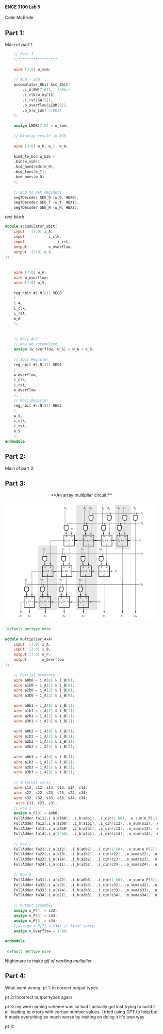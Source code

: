 
#### ENCE 3100 Lab 5
Colin McBride
  
## Part 1:  
Main of part 1
```verilog
	// Part I
	//******************
	
	wire [7:0] w_sum;
	
	// ALU - add
	accumulator_8bit Acc_8bit(
		.i_A(SW[7:0]),  //8bit
		.i_clk(w_myClk),
		.i_rst(SW[9]),
		.o_overflow(LEDR[8]),
		.o_S(w_sum) //8bit
	);
	
	assign LEDR[7:0] = w_sum;
	
	// Display result in BCD
	
	wire [3:0] w_O, w_T, w_H;
	
	bin8_to_bcd u_b2b (
    .bin(w_sum),
    .bcd_hundreds(w_H),
    .bcd_tens(w_T),
    .bcd_ones(w_O)
	);
	
	// BCD to HEX decoders
	seg7Decoder SEG_O (w_O, HEX0);
	seg7Decoder SEG_T (w_T, HEX1);
	seg7Decoder SEG_H (w_H, HEX2);
```  
*text blurb*  
```verilog
module accumulator_8bit(
	input 	[7:0] i_A,
	input 			i_clk,
	input				i_rst,
	output 			o_overflow,
	output 	[7:0] o_S
);


	wire [7:0] w_A;
	wire w_overflow;
	wire [7:0] w_S;

	reg_nbit #(.N(8)) REG0
	(
	i_A,
	i_clk,
	i_rst,
	w_A
	);
	

	// 8bit ALU
	// Now we accumulate
	assign {w_overflow, w_S} = w_A + o_S;
	
	// 1bit Register
	reg_nbit #(.N(1)) REG1
	(
	w_overflow,
	i_clk,
	i_rst,
	o_overflow
	);
	// 8bit Register
	reg_nbit #(.N(8)) REG2
	(
	w_S,
	i_clk,
	i_rst,
	o_S
	);
endmodule
```
## Part 2: 
Main of part 2:
## Part 3:
<p align="center">**An array multiplier circuit:**</p>

![IMG](img/multiply.PNG)

```verilog
`default_nettype none

module multiplier_4x4(
    input  [3:0] i_A,
    input  [3:0] i_B,
    output [7:0] o_P,
    output       o_Overflow
);

    // Partial products
    wire a0b0 = i_A[0] & i_B[0];
    wire a1b0 = i_A[1] & i_B[0];
    wire a2b0 = i_A[2] & i_B[0];
    wire a3b0 = i_A[3] & i_B[0];

    wire a0b1 = i_A[0] & i_B[1];
    wire a1b1 = i_A[1] & i_B[1];
    wire a2b1 = i_A[2] & i_B[1];
    wire a3b1 = i_A[3] & i_B[1];

    wire a0b2 = i_A[0] & i_B[2];
    wire a1b2 = i_A[1] & i_B[2];
    wire a2b2 = i_A[2] & i_B[2];
    wire a3b2 = i_A[3] & i_B[2];

    wire a0b3 = i_A[0] & i_B[3];
    wire a1b3 = i_A[1] & i_B[3];
    wire a2b3 = i_A[2] & i_B[3];
    wire a3b3 = i_A[3] & i_B[3];

    // Internal wires
    wire s12, c12, s13, c13, s14, c14;
    wire s22, c22, s23, c23, s24, c24;
    wire s32, c32, s33, c33, s34, c34;
	 wire c11, c21, c31; 
    // Row 1
    assign o_P[0] = a0b0;
    FullAdder fa11(.i_a(a1b0), .i_b(a0b1), .i_cin(1'b0), .o_sum(o_P[1]), .o_cout(c12));
    FullAdder fa12(.i_a(a2b0), .i_b(a1b1), .i_cin(c12), .o_sum(s12), .o_cout(c13));
    FullAdder fa13(.i_a(a3b0), .i_b(a2b1), .i_cin(c13), .o_sum(s13), .o_cout(c14));
    FullAdder fa14(.i_a(1'b0), .i_b(a3b1), .i_cin(c14), .o_sum(s14), .o_cout(c11)); // c14 cascades

    // Row 2
    FullAdder fa21(.i_a(s12), .i_b(a0b2), .i_cin(1'b0), .o_sum(o_P[2]), .o_cout(c22)); // fixed cin
    FullAdder fa22(.i_a(s13), .i_b(a1b2), .i_cin(c22), .o_sum(s22), .o_cout(c23));
    FullAdder fa23(.i_a(s14), .i_b(a2b2), .i_cin(c23), .o_sum(s23), .o_cout(c24));
    FullAdder fa24(.i_a(c11), .i_b(a3b2), .i_cin(c24), .o_sum(s24), .o_cout(c21)); // carry cascades

    // Row 3
    FullAdder fa31(.i_a(s22), .i_b(a0b3), .i_cin(1'b0), .o_sum(o_P[3]), .o_cout(c32)); // fixed cin
    FullAdder fa32(.i_a(s23), .i_b(a1b3), .i_cin(c32), .o_sum(s32), .o_cout(c33));
    FullAdder fa33(.i_a(s24), .i_b(a2b3), .i_cin(c33), .o_sum(s33), .o_cout(c34));
    FullAdder fa34(.i_a(c21), .i_b(a3b3), .i_cin(c34), .o_sum(s34), .o_cout(o_P[7]));

    // Output assembly
    assign o_P[4] = s32;
    assign o_P[5] = s33;
    assign o_P[6] = s34;
    //assign o_P[7] = c34; // final carry
    assign o_Overflow = 1'b0;

endmodule

`default_nettype wire
```
Nightmare to make
*gif of working multiplier*  

## Part 4: 


What went wrong. 
pt 1: In correct output types 

pt 2: Incorrect output types again

pt 3: my wire naming scheme was so bad I actually got lost trying to build it all leading to errors with certian number values. I tried using GPT to help but it made everything so much worse by insiting on doing it it's own way 

pt 4: 
